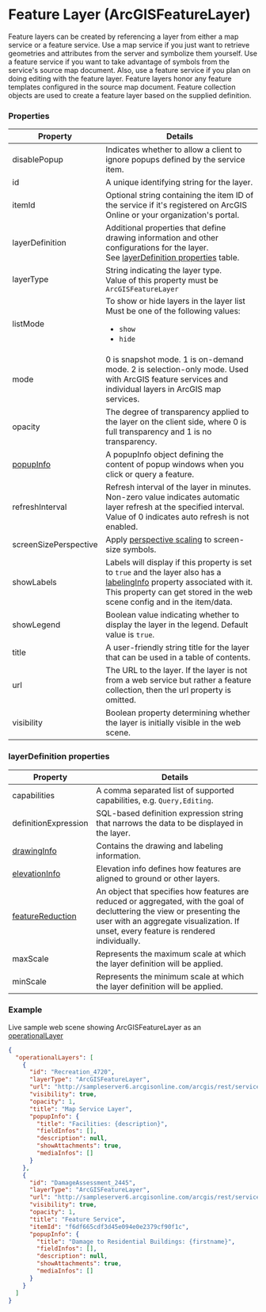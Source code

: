 # Feature Layer (ArcGISFeatureLayer)

Feature layers can be created by referencing a layer from either a map service or a feature service. Use a map service if you just want to retrieve geometries and attributes from the server and symbolize them yourself. Use a feature service if you want to take advantage of symbols from the service's source map document. Also, use a feature service if you plan on doing editing with the feature layer. Feature layers honor any feature templates configured in the source map document. Feature collection objects are used to create a feature layer based on the supplied definition.

### Properties

| Property | Details
| --- | ---
| disablePopup | Indicates whether to allow a client to ignore popups defined by the service item.
| id | A unique identifying string for the layer.
| itemId | Optional string containing the item ID of the service if it's registered on ArcGIS Online or your organization's portal.
| layerDefinition | Additional properties that define drawing information and other configurations for the layer.<br>See [layerDefinition properties](#layerdefinition-properties) table.
| layerType | String indicating the layer type.<br>Value of this property must be `ArcGISFeatureLayer`
| listMode | To show or hide layers in the layer list<br>Must be one of the following values:<ul><li>`show`</li><li>`hide`</li></ul>
| mode | 0 is snapshot mode. 1 is on-demand mode. 2 is selection-only mode. Used with ArcGIS feature services and individual layers in ArcGIS map services.
| opacity | The degree of transparency applied to the layer on the client side, where 0 is full transparency and 1 is no transparency.
| [popupInfo](popupInfo.md) | A popupInfo object defining the content of popup windows when you click or query a feature.
| refreshInterval | Refresh interval of the layer in minutes. Non-zero value indicates automatic layer refresh at the specified interval. Value of 0 indicates auto refresh is not enabled.
| screenSizePerspective | Apply [perspective scaling](https://developers.arcgis.com/javascript/latest/api-reference/esri-layers-FeatureLayer.html#screenSizePerspectiveEnabled) to screen-size symbols.
| showLabels | Labels will display if this property is set to `true` and the layer also has a [labelingInfo](labelingInfo.md) property associated with it. This property can get stored in the web scene config and in the item/data.
| showLegend | Boolean value indicating whether to display the layer in the legend. Default value is `true`.
| title | A user-friendly string title for the layer that can be used in a table of contents.
| url | The URL to the layer. If the layer is not from a web service but rather a feature collection, then the url property is omitted.
| visibility | Boolean property determining whether the layer is initially visible in the web scene.


### layerDefinition properties

| Property | Details
| --- | ---
| capabilities | A comma separated list of supported capabilities, e.g. `Query,Editing`.
| definitionExpression | SQL-based definition expression string that narrows the data to be displayed in the layer.
| [drawingInfo](drawingInfo.md) | Contains the drawing and labeling information.
| [elevationInfo](elevationInfo.md) | Elevation info defines how features are aligned to ground or other layers.
| [featureReduction](featureReduction_select.md) | An object that specifies how features are reduced or aggregated, with the goal of decluttering the view or presenting the user with an aggregate visualization. If unset, every feature is rendered individually.
| maxScale | Represents the maximum scale at which the layer definition will be applied.
| minScale | Represents the minimum scale at which the layer definition will be applied.


### Example

Live sample web scene showing ArcGISFeatureLayer as an [operationalLayer](https://www.arcgis.com/home/webscene/viewer.html?webscene=44136259db5b42e19d2fb88e5ef0ce1c)

```json
{
  "operationalLayers": [
    {
      "id": "Recreation_4720",
      "layerType": "ArcGISFeatureLayer",
      "url": "http://sampleserver6.arcgisonline.com/arcgis/rest/services/Recreation/MapServer/0",
      "visibility": true,
      "opacity": 1,
      "title": "Map Service Layer",
      "popupInfo": {
        "title": "Facilities: {description}",
        "fieldInfos": [],
        "description": null,
        "showAttachments": true,
        "mediaInfos": []
      }
    },
    {
      "id": "DamageAssessment_2445",
      "layerType": "ArcGISFeatureLayer",
      "url": "http://sampleserver6.arcgisonline.com/arcgis/rest/services/DamageAssessment/FeatureServer/0",
      "visibility": true,
      "opacity": 1,
      "title": "Feature Service",
      "itemId": "f6df665cdf3d45e094e0e2379cf90f1c",
      "popupInfo": {
        "title": "Damage to Residential Buildings: {firstname}",
        "fieldInfos": [],
        "description": null,
        "showAttachments": true,
        "mediaInfos": []
      }
    }
  ]
}
```

